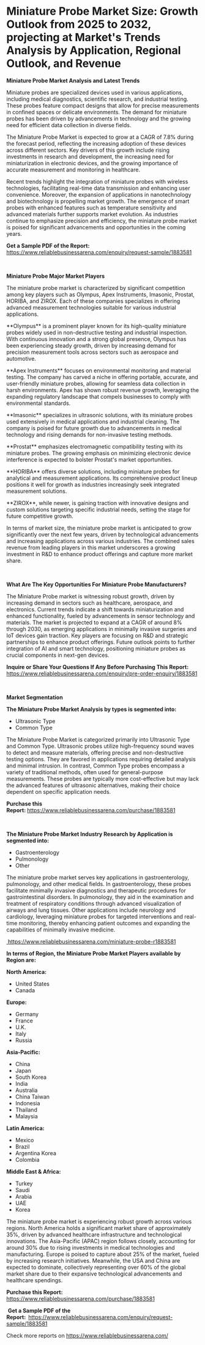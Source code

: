 <p><h1>Miniature Probe Market Size: Growth Outlook from 2025 to 2032, projecting at Market's Trends Analysis by Application, Regional Outlook, and Revenue</h1></p><p><strong>Miniature Probe Market Analysis and Latest Trends</strong></p>
<p><p>Miniature probes are specialized devices used in various applications, including medical diagnostics, scientific research, and industrial testing. These probes feature compact designs that allow for precise measurements in confined spaces or delicate environments. The demand for miniature probes has been driven by advancements in technology and the growing need for efficient data collection in diverse fields.</p><p>The Miniature Probe Market is expected to grow at a CAGR of 7.8% during the forecast period, reflecting the increasing adoption of these devices across different sectors. Key drivers of this growth include rising investments in research and development, the increasing need for miniaturization in electronic devices, and the growing importance of accurate measurement and monitoring in healthcare.</p><p>Recent trends highlight the integration of miniature probes with wireless technologies, facilitating real-time data transmission and enhancing user convenience. Moreover, the expansion of applications in nanotechnology and biotechnology is propelling market growth. The emergence of smart probes with enhanced features such as temperature sensitivity and advanced materials further supports market evolution. As industries continue to emphasize precision and efficiency, the miniature probe market is poised for significant advancements and opportunities in the coming years.</p></p>
<p><strong>Get a Sample PDF of the Report:&nbsp;</strong> <a href="https://www.reliablebusinessarena.com/enquiry/request-sample/1883581?utm_campaign=2520&utm_medium=2&utm_source=Github&utm_content=ia&utm_term=04032025&utm_id=miniature-probe">https://www.reliablebusinessarena.com/enquiry/request-sample/1883581</a></p>
<p>&nbsp;</p>
<p><strong>Miniature Probe Major Market Players</strong></p>
<p><p>The miniature probe market is characterized by significant competition among key players such as Olympus, Apex Instruments, Imasonic, Prostat, HORIBA, and ZIROX. Each of these companies specializes in offering advanced measurement technologies suitable for various industrial applications.</p><p>**Olympus** is a prominent player known for its high-quality miniature probes widely used in non-destructive testing and industrial inspection. With continuous innovation and a strong global presence, Olympus has been experiencing steady growth, driven by increasing demand for precision measurement tools across sectors such as aerospace and automotive.</p><p>**Apex Instruments** focuses on environmental monitoring and material testing. The company has carved a niche in offering portable, accurate, and user-friendly miniature probes, allowing for seamless data collection in harsh environments. Apex has shown robust revenue growth, leveraging the expanding regulatory landscape that compels businesses to comply with environmental standards.</p><p>**Imasonic** specializes in ultrasonic solutions, with its miniature probes used extensively in medical applications and industrial cleaning. The company is poised for future growth due to advancements in medical technology and rising demands for non-invasive testing methods.</p><p>**Prostat** emphasizes electromagnetic compatibility testing with its miniature probes. The growing emphasis on minimizing electronic device interference is expected to bolster Prostat's market opportunities.</p><p>**HORIBA** offers diverse solutions, including miniature probes for analytical and measurement applications. Its comprehensive product lineup positions it well for growth as industries increasingly seek integrated measurement solutions.</p><p>**ZIROX**, while newer, is gaining traction with innovative designs and custom solutions targeting specific industrial needs, setting the stage for future competitive growth.</p><p>In terms of market size, the miniature probe market is anticipated to grow significantly over the next few years, driven by technological advancements and increasing applications across various industries. The combined sales revenue from leading players in this market underscores a growing investment in R&D to enhance product offerings and capture more market share.</p></p>
<p>&nbsp;</p>
<p><strong>What Are The Key Opportunities For Miniature Probe Manufacturers?</strong></p>
<p><p>The Miniature Probe market is witnessing robust growth, driven by increasing demand in sectors such as healthcare, aerospace, and electronics. Current trends indicate a shift towards miniaturization and enhanced functionality, fueled by advancements in sensor technology and materials. The market is projected to expand at a CAGR of around 8% through 2030, as emerging applications in minimally invasive surgeries and IoT devices gain traction. Key players are focusing on R&D and strategic partnerships to enhance product offerings. Future outlook points to further integration of AI and smart technology, positioning miniature probes as crucial components in next-gen devices.</p></p>
<p><strong>Inquire or Share Your Questions If Any Before Purchasing This Report:</strong> <a href="https://www.reliablebusinessarena.com/enquiry/pre-order-enquiry/1883581?utm_campaign=2520&utm_medium=2&utm_source=Github&utm_content=ia&utm_term=04032025&utm_id=miniature-probe">https://www.reliablebusinessarena.com/enquiry/pre-order-enquiry/1883581</a></p>
<p>&nbsp;</p>
<p><strong>Market Segmentation</strong></p>
<p><strong>The Miniature Probe Market Analysis by types is segmented into:</strong></p>
<p><ul><li>Ultrasonic Type</li><li>Common Type</li></ul></p>
<p><p>The Miniature Probe Market is categorized primarily into Ultrasonic Type and Common Type. Ultrasonic probes utilize high-frequency sound waves to detect and measure materials, offering precise and non-destructive testing options. They are favored in applications requiring detailed analysis and minimal intrusion. In contrast, Common Type probes encompass a variety of traditional methods, often used for general-purpose measurements. These probes are typically more cost-effective but may lack the advanced features of ultrasonic alternatives, making their choice dependent on specific application needs.</p></p>
<p><strong>Purchase this Report:&nbsp;</strong><a href="https://www.reliablebusinessarena.com/purchase/1883581?utm_campaign=2520&utm_medium=2&utm_source=Github&utm_content=ia&utm_term=04032025&utm_id=miniature-probe">https://www.reliablebusinessarena.com/purchase/1883581</a></p>
<p>&nbsp;</p>
<p><strong>The Miniature Probe Market Industry Research by Application is segmented into:</strong></p>
<p><ul><li>Gastroenterology</li><li>Pulmonology</li><li>Other</li></ul></p>
<p><p>The miniature probe market serves key applications in gastroenterology, pulmonology, and other medical fields. In gastroenterology, these probes facilitate minimally invasive diagnostics and therapeutic procedures for gastrointestinal disorders. In pulmonology, they aid in the examination and treatment of respiratory conditions through advanced visualization of airways and lung tissues. Other applications include neurology and cardiology, leveraging miniature probes for targeted interventions and real-time monitoring, thereby enhancing patient outcomes and expanding the capabilities of minimally invasive medicine.</p></p>
<p><a href="https://www.reliablebusinessarena.com/miniature-probe-r1883581?utm_campaign=2520&utm_medium=2&utm_source=Github&utm_content=ia&utm_term=04032025&utm_id=miniature-probe">&nbsp;https://www.reliablebusinessarena.com/miniature-probe-r1883581</a></p>
<p><strong>In terms of Region, the Miniature Probe Market Players available by Region are:</strong></p>
<p>
    <p> <strong> North America: </strong>
        <ul>
            <li>United States</li>
            <li>Canada</li>
        </ul>
        </p> 
    <p> <strong> Europe: </strong>
        <ul>
            <li>Germany</li>
            <li>France</li>
            <li>U.K.</li>
            <li>Italy</li>
            <li>Russia</li>
        </ul>
        </p> 
    <p> <strong> Asia-Pacific: </strong>
        <ul>
            <li>China</li>
            <li>Japan</li>
            <li>South Korea</li>
            <li>India</li>
            <li>Australia</li>
            <li>China Taiwan</li>
            <li>Indonesia</li>
            <li>Thailand</li>
            <li>Malaysia</li>
        </ul>
        </p> 
    <p> <strong> Latin America: </strong>
        <ul>
            <li>Mexico</li>
            <li>Brazil</li>
            <li>Argentina Korea</li>
            <li>Colombia</li>
        </ul>
        </p> 
    <p> <strong> Middle East & Africa: </strong>
        <ul>
            <li>Turkey</li>
            <li>Saudi</li>
            <li>Arabia</li>
            <li>UAE</li>
            <li>Korea</li>
        </ul>
    </p>
    </p>
<p><p>The miniature probe market is experiencing robust growth across various regions. North America holds a significant market share of approximately 35%, driven by advanced healthcare infrastructure and technological innovations. The Asia-Pacific (APAC) region follows closely, accounting for around 30% due to rising investments in medical technologies and manufacturing. Europe is poised to capture about 25% of the market, fueled by increasing research initiatives. Meanwhile, the USA and China are expected to dominate, collectively representing over 60% of the global market share due to their expansive technological advancements and healthcare spendings.</p></p>
<p><strong>Purchase this Report: </strong><a href="https://www.reliablebusinessarena.com/purchase/1883581?utm_campaign=2520&utm_medium=2&utm_source=Github&utm_content=ia&utm_term=04032025&utm_id=miniature-probe">https://www.reliablebusinessarena.com/purchase/1883581</a></p>
<p>&nbsp;<strong>Get a Sample PDF of the Report:&nbsp;&nbsp;</strong><a href="https://www.reliablebusinessarena.com/enquiry/request-sample/1883581?utm_campaign=2520&utm_medium=2&utm_source=Github&utm_content=ia&utm_term=04032025&utm_id=miniature-probe">https://www.reliablebusinessarena.com/enquiry/request-sample/1883581</a></p>
<p><strong></strong></p>
<p>Check more reports on <a href="https://www.reliablebusinessarena.com/?utm_campaign=2520&utm_medium=2&utm_source=Github&utm_content=ia&utm_term=04032025&utm_id=miniature-probe">https://www.reliablebusinessarena.com/</a></p>